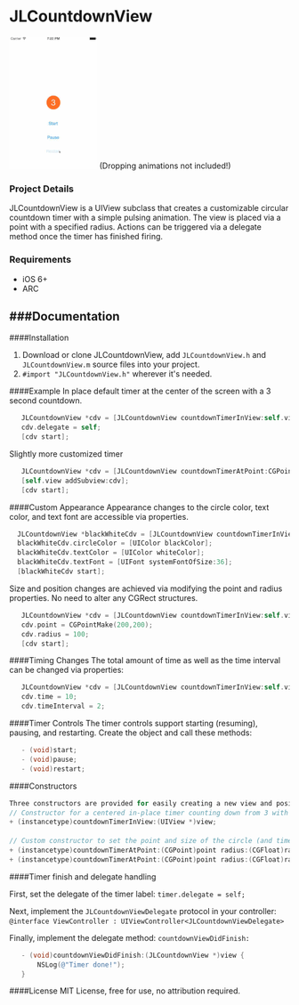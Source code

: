 # JLCountdownView
![demo](Screenshots/JLCDV.gif)
(Dropping animations not included!)

### Project Details
JLCountdownView is a UIView subclass that creates a customizable circular countdown timer with a simple pulsing animation.  The view is placed via a point with a specified radius.  Actions can be triggered via a delegate method once the timer has finished firing.

### Requirements
* iOS 6+
* ARC

###Documentation
---
####Installation
1. Download or clone JLCountdownView, add `JLCountdownView.h` and `JLCountdownView.m` source files into your project.
2. `#import "JLCountdownView.h"` wherever it's needed.

####Example
In place default timer at the center of the screen with a 3 second countdown.
 ```objective-c
    JLCountdownView *cdv = [JLCountdownView countdownTimerInView:self.view];
    cdv.delegate = self;
    [cdv start];
 ````
 
 Slightly more customized timer
 ```objective-c
    JLCountdownView *cdv = [JLCountdownView countdownTimerAtPoint:CGPointMake(100, 100) radius:100 time:5];
    [self.view addSubview:cdv];
    [cdv start];
 ````
 
####Custom Appearance
Appearance changes to the circle color, text color, and text font are accessible via properties.
  ```objective-c
    JLCountdownView *blackWhiteCdv = [JLCountdownView countdownTimerInView:self.view];
	blackWhiteCdv.circleColor = [UIColor blackColor];
	blackWhiteCdv.textColor = [UIColor whiteColor];
	blackWhiteCdv.textFont = [UIFont systemFontOfSize:36];
	[blackWhiteCdv start];
 ````
 
Size and position changes are achieved via modifying the point and radius properties.  No need to alter any CGRect structures.
 ```objective-c
    JLCountdownView *cdv = [JLCountdownView countdownTimerInView:self.view];
    cdv.point = CGPointMake(200,200);
    cdv.radius = 100;
    [cdv start];
 ````
####Timing Changes
The total amount of time as well as the time interval can be changed via properties:
 ```objective-c
    JLCountdownView *cdv = [JLCountdownView countdownTimerInView:self.view];
    cdv.time = 10;
    cdv.timeInterval = 2;
 ````

####Timer Controls
The timer controls support starting (resuming), pausing, and restarting.  Create the object and call these methods:
 ```objective-c
    - (void)start;
    - (void)pause;
    - (void)restart;
 ````
 
####Constructors
 ```objective-c
 Three constructors are provided for easily creating a new view and positioning/sizing it.
// Constructor for a centered in-place timer counting down from 3 with an orange circle and white text
+ (instancetype)countdownTimerInView:(UIView *)view;

// Custom constructor to set the point and size of the circle (and time (optional))
+ (instancetype)countdownTimerAtPoint:(CGPoint)point radius:(CGFloat)radius;
+ (instancetype)countdownTimerAtPoint:(CGPoint)point radius:(CGFloat)radius time:(NSInteger)time;
 ````
 
####Timer finish and delegate handling

First, set the delegate of the timer label:
`timer.delegate = self;`

Next, implement the `JLCountdownViewDelegate` protocol in your controller:
`@interface ViewController : UIViewController<JLCountdownViewDelegate>`

Finally, implement the delegate method:
`countdownViewDidFinish:`

 ```objective-c 
	- (void)countdownViewDidFinish:(JLCountdownView *)view {
		NSLog(@"Timer done!");
	}
 ````
 
####License
MIT License, free for use, no attribution required.
